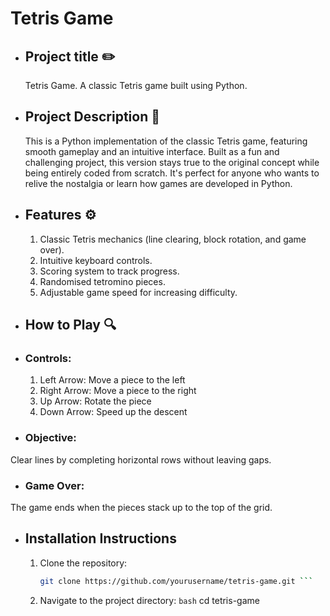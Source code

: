 # Tetris Game
- ## Project title ✏️
  Tetris Game.
  A classic Tetris game built using Python.

- ## Project Description 📜
  This is a Python implementation of the classic Tetris game, featuring smooth gameplay and an intuitive interface. Built as a fun and challenging project, this version stays true to the original concept while being entirely coded from scratch. It's perfect for anyone who wants to relive the nostalgia or learn how games are developed in Python.

- ## Features ⚙️
  1. Classic Tetris mechanics (line clearing, block rotation, and game over).
  2. Intuitive keyboard controls.
  3. Scoring system to track progress.
  4. Randomised tetromino pieces.
  5. Adjustable game speed for increasing difficulty.

- ## How to Play 🔍
- ### Controls:
  1. Left Arrow: Move a piece to the left
  2. Right Arrow: Move a piece to the right
  3. Up Arrow: Rotate the piece
  4. Down Arrow: Speed up the descent
- ### Objective: 
Clear lines by completing horizontal rows without leaving gaps.
- ### Game Over:
The game ends when the pieces stack up to the top of the grid.

- ## Installation Instructions
  1. Clone the repository:
     ``` bash 
     git clone https://github.com/yourusername/tetris-game.git ```
  2. Navigate to the project directory:
     ``` bash ```
     cd tetris-game
